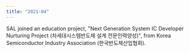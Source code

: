 ```yaml
---
title: "2021-04"
---
```


SAL joined an education project, "Next Generation System IC Developer Nurturing Project (차세대시스템반도체 설계 전문인력양성)", from Korea Semiconductor Industry Association (한국반도체산업협회).

